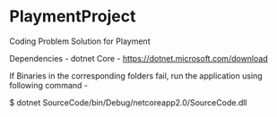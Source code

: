 # PlaymentProject
Coding Problem Solution for Playment


Dependencies - dotnet Core - https://dotnet.microsoft.com/download

If Binaries in the corresponding folders fail, run the application using following command - 

$ dotnet SourceCode/bin/Debug/netcoreapp2.0/SourceCode.dll
